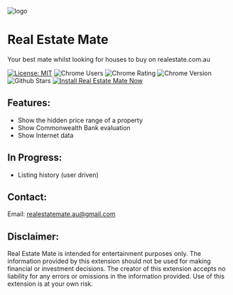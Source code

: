 ![logo](public/logo/logo-128.png)

# Real Estate Mate

Your best mate whilst looking for houses to buy on realestate.com.au

[![License: MIT](https://img.shields.io/badge/License-MIT-yellow.svg)](https://opensource.org/licenses/MIT)
![Chrome Users](https://img.shields.io/chrome-web-store/users/jnojnlmongehjaahajakkolengpclmbd)
![Chrome Rating](https://img.shields.io/chrome-web-store/stars/jnojnlmongehjaahajakkolengpclmbd)
![Chrome Version](https://img.shields.io/chrome-web-store/v/jnojnlmongehjaahajakkolengpclmbd)
![Github Stars](https://img.shields.io/github/stars/rickwillcox/real-estate-mate)
[![Install Real Estate Mate Now](https://img.shields.io/badge/Install-Real%20Estate%20Mate%20Now-brightgreen?style=plastic&logo=chrome)](https://chrome.google.com/webstore/detail/real-estate-mate/jnojnlmongehjaahajakkolengpclmbd?hl=en-GB&authuser=0)

## Features:

- Show the hidden price range of a property
- Show Commonwealth Bank evaluation
- Show Internet data

## In Progress:

- Listing history (user driven)

## Contact:

Email: [realestatemate.au@gmail.com](mailto:realestatemate.au@gmail.com)

## Disclaimer:

Real Estate Mate is intended for entertainment purposes only. The information provided by this extension should not be used for making financial or investment decisions. The creator of this extension accepts no liability for any errors or omissions in the information provided. Use of this extension is at your own risk.
